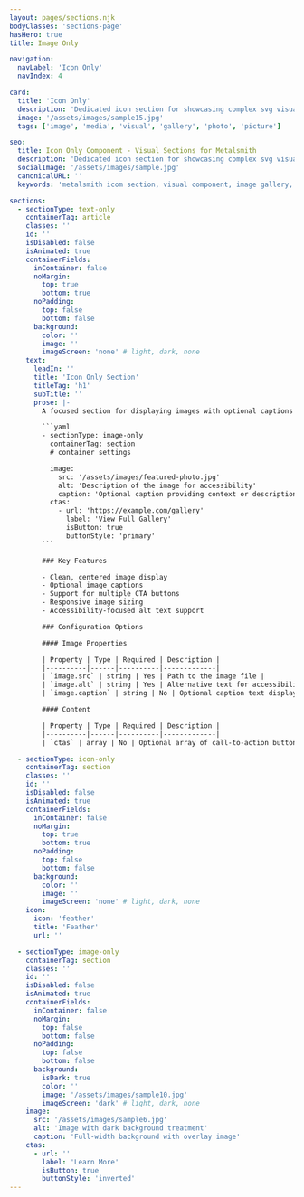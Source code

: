 ```yaml
---
layout: pages/sections.njk
bodyClasses: 'sections-page'
hasHero: true
title: Image Only

navigation:
  navLabel: 'Icon Only'
  navIndex: 4

card:
  title: 'Icon Only'
  description: 'Dedicated icon section for showcasing complex svg visuals with optional captions and CTAs.'
  image: '/assets/images/sample15.jpg'
  tags: ['image', 'media', 'visual', 'gallery', 'photo', 'picture']

seo:
  title: Icon Only Component - Visual Sections for Metalsmith
  description: 'Dedicated icon section for showcasing complex svg visuals with optional captions and CTAs.'
  socialImage: '/assets/images/sample.jpg'
  canonicalURL: ''
  keywords: 'metalsmith icom section, visual component, image gallery, featured image, photo section, image-only layout, visual content'

sections:
  - sectionType: text-only
    containerTag: article
    classes: ''
    id: ''
    isDisabled: false
    isAnimated: true
    containerFields:
      inContainer: false
      noMargin:
        top: true
        bottom: true
      noPadding:
        top: false
        bottom: false
      background:
        color: ''
        image: ''
        imageScreen: 'none' # light, dark, none
    text:
      leadIn: ''
      title: 'Icon Only Section'
      titleTag: 'h1'
      subTitle: ''
      prose: |-
        A focused section for displaying images with optional captions and call-to-action buttons. Perfect for showcasing featured images.

        ```yaml
        - sectionType: image-only
          containerTag: section
          # container settings

          image:
            src: '/assets/images/featured-photo.jpg'
            alt: 'Description of the image for accessibility'
            caption: 'Optional caption providing context or description'
          ctas:
            - url: 'https://example.com/gallery'
              label: 'View Full Gallery'
              isButton: true
              buttonStyle: 'primary'
        ```

        ### Key Features

        - Clean, centered image display
        - Optional image captions
        - Support for multiple CTA buttons
        - Responsive image sizing
        - Accessibility-focused alt text support

        ### Configuration Options

        #### Image Properties

        | Property | Type | Required | Description |
        |----------|------|----------|-------------|
        | `image.src` | string | Yes | Path to the image file |
        | `image.alt` | string | Yes | Alternative text for accessibility |
        | `image.caption` | string | No | Optional caption text displayed below the image |

        #### Content

        | Property | Type | Required | Description |
        |----------|------|----------|-------------|
        | `ctas` | array | No | Optional array of call-to-action buttons or links |

  - sectionType: icon-only
    containerTag: section
    classes: ''
    id: ''
    isDisabled: false
    isAnimated: true
    containerFields:
      inContainer: false
      noMargin:
        top: true
        bottom: true
      noPadding:
        top: false
        bottom: false
      background:
        color: ''
        image: ''
        imageScreen: 'none' # light, dark, none
    icon:
      icon: 'feather'
      title: 'Feather'
      url: ''

  - sectionType: image-only
    containerTag: section
    classes: ''
    id: ''
    isDisabled: false
    isAnimated: true
    containerFields:
      inContainer: false
      noMargin:
        top: false
        bottom: false
      noPadding:
        top: false
        bottom: false
      background:
        isDark: true
        color: ''
        image: '/assets/images/sample10.jpg'
        imageScreen: 'dark' # light, dark, none
    image:
      src: '/assets/images/sample6.jpg'
      alt: 'Image with dark background treatment'
      caption: 'Full-width background with overlay image'
    ctas:
      - url: ''
        label: 'Learn More'
        isButton: true
        buttonStyle: 'inverted'
---
```

